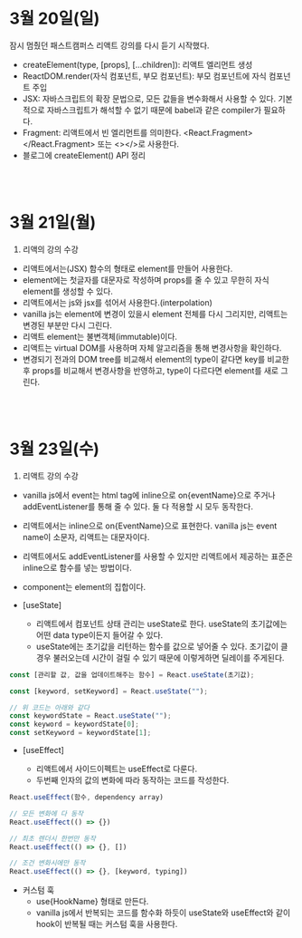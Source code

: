 # 3월 20일(일)

잠시 멈췄던 패스트캠퍼스 리액트 강의를 다시 듣기 시작했다.

- createElement(type, [props], [...children]): 리액트 엘리먼트 생성
- ReactDOM.render(자식 컴포넌트, 부모 컴포넌트): 부모 컴포넌트에 자식 컴포넌트 주입
- JSX: 자바스크립트의 확장 문법으로, 모든 값들을 변수화해서 사용할 수 있다. 기본적으로 자바스크립트가 해석할 수 없기 때문에 babel과 같은 compiler가 필요하다.
- Fragment: 리액트에서 빈 엘리먼트를 의미한다. <React.Fragment></React.Fragment> 또는 <></>로 사용한다.
- 블로그에 createElement() API 정리

<br /><br />

# 3월 21일(월)

1. 리액의 강의 수강

- 리액트에서는(JSX) 함수의 형태로 element를 만들어 사용한다.
- element에는 첫글자를 대문자로 작성하며 props를 줄 수 있고 무한히 자식 element를 생성할 수 있다.
- 리액트에서는 js와 jsx를 섞어서 사용한다.(interpolation)
- vanilla js는 element에 변경이 있을시 element 전체를 다시 그리지만, 리액트는 변경된 부분만 다시 그린다.
- 리액트 element는 불변객체(immutable)이다.
- 리액트는 virtual DOM를 사용하며 자체 알고리즘을 통해 변경사항을 확인하다.
- 변경되기 전과의 DOM tree를 비교해서 element의 type이 같다면 key를 비교한 후 props를 비교해서 변경사항을 반영하고, type이 다르다면 element를 새로 그린다.

<br /><br />

# 3월 23일(수)

1. 리액트 강의 수강

- vanilla js에서 event는 html tag에 inline으로 on{eventName}으로 주거나 addEventListener를 통해 줄 수 있다. 둘 다 적용할 시 모두 동작한다.

- 리액트에서는 inline으로 on{EventName}으로 표현한다. vanilla js는 event name이 소문자, 리액트는 대문자이다.

- 리액트에서도 addEventListener를 사용할 수 있지만 리액트에서 제공하는 표준은 inline으로 함수를 넣는 방법이다.
- component는 element의 집합이다.

- [useState]

  - 리액트에서 컴포넌트 상태 관리는 useState로 한다. useState의 초기값에는 어떤 data type이든지 들어갈 수 있다.
  - useState에는 초기값을 리턴하는 함수를 값으로 넣어줄 수 있다. 초기값이 클경우 불러오는데 시간이 걸릴 수 있기 때문에 이렇게하면 딜레이를 주게된다.

```javascript
const [관리할 값, 값을 업데이트해주는 함수] = React.useState(초기값);

const [keyword, setKeyword] = React.useState("");

// 위 코드는 아래와 같다
const keywordState = React.useState("");
const keyword = keywordState[0];
const setKeyword = keywordState[1];
```

- [useEffect]

  - 리액트에서 사이드이펙트는 useEffect로 다룬다.
  - 두번째 인자의 값의 변화에 따라 동작하는 코드를 작성한다.

```javascript
React.useEffect(함수, dependency array)

// 모든 변화에 다 동작
React.useEffect(() => {})

// 최초 렌더시 한번만 동작
React.useEffect(() => {}, [])

// 조건 변화시에만 동작
React.useEffect(() => {}, [keyword, typing])

```

- 커스텀 훅
  - use{HookName} 형태로 만든다.
  - vanilla js에서 반복되는 코드를 함수화 하듯이 useState와 useEffect와 같이 hook이 반복될 때는 커스텀 훅을 사용한다.
